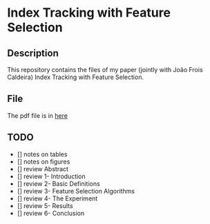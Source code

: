 Index Tracking with Feature Selection
=======

## Description

This repository contains the files of my paper (jointly with João Frois Caldeira) Index Tracking with Feature Selection.

## File

The pdf file is in [here](./it-featsel.pdf)

## TODO

- [] notes on tables
- [] notes on figures
- [] review Abstract
- [] review 1- Introduction
- [] review 2- Basic Definitions
- [] review 3- Feature Selection Algorithms
- [] review 4- The Experiment
- [] review 5- Results
- [] review 6- Conclusion

